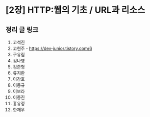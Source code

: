 # [2장] HTTP:웹의 기초 / URL과 리소스

## 정리 글 링크

1. 고석진
2. 고현주 - https://dev-junior.tistory.com/6
3. 구유림
4. 김나영
5. 김준형
6. 류지환
7. 이강호
8. 이동규
9. 이보라
10. 이종진
11. 홍유정
12. 한재우
